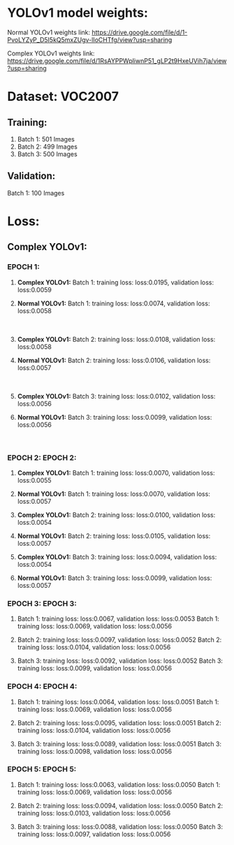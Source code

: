 # YOLOv1 model weights:

Normal YOLOv1 weights link: https://drive.google.com/file/d/1-PvoLYZyP_D5I5kQ5mxZUgv-lIoCHTfg/view?usp=sharing

Complex YOLOv1 weights link: https://drive.google.com/file/d/1RsAYPPWpliwnP51_gLP2t9HxeUVih7ja/view?usp=sharing


# Dataset: VOC2007

## Training:
1. Batch 1: 501 Images
2. Batch 2: 499 Images
3. Batch 3: 500 Images

## Validation:
Batch 1: 100 Images

# Loss:

## Complex YOLOv1:                                                                    

### EPOCH 1:                                                          

1. **Complex YOLOv1:** Batch 1: training loss: loss:0.0195, validation loss: loss:0.0059
2. **Normal YOLOv1:** Batch 1: training loss: loss:0.0074, validation loss: loss:0.0058 <br> <br> <br> 



1. **Complex YOLOv1:** Batch 2: training loss: loss:0.0108, validation loss: loss:0.0058
2. **Normal YOLOv1:** Batch 2: training loss: loss:0.0106, validation loss: loss:0.0057 <br> <br> <br>

1. **Complex YOLOv1:** Batch 3: training loss: loss:0.0102, validation loss: loss:0.0056
2. **Normal YOLOv1:** Batch 3: training loss: loss:0.0099, validation loss: loss:0.0056 <br> <br> <br>
   

### EPOCH 2:                                                                          EPOCH 2:

1. **Complex YOLOv1:** Batch 1: training loss: loss:0.0070, validation loss: loss:0.0055
2. **Normal YOLOv1:** Batch 1: training loss: loss:0.0070, validation loss: loss:0.0057

1. **Complex YOLOv1:** Batch 2: training loss: loss:0.0100, validation loss: loss:0.0054
2. **Normal YOLOv1:** Batch 2: training loss: loss:0.0105, validation loss: loss:0.0057

1. **Complex YOLOv1:** Batch 3: training loss: loss:0.0094, validation loss: loss:0.0054
2. **Normal YOLOv1:** Batch 3: training loss: loss:0.0099, validation loss: loss:0.0057
   

### EPOCH 3:                                                                          EPOCH 3:

1. Batch 1: training loss: loss:0.0067, validation loss: loss:0.0053                  Batch 1: training loss: loss:0.0069, validation loss: loss:0.0056

2. Batch 2: training loss: loss:0.0097, validation loss: loss:0.0052                  Batch 2: training loss: loss:0.0104, validation loss: loss:0.0056

3. Batch 3: training loss: loss:0.0092, validation loss: loss:0.0052                  Batch 3: training loss: loss:0.0099, validation loss: loss:0.0056
   

### EPOCH 4:                                                                          EPOCH 4:

1. Batch 1: training loss: loss:0.0064, validation loss: loss:0.0051                  Batch 1: training loss: loss:0.0069, validation loss: loss:0.0056

2. Batch 2: training loss: loss:0.0095, validation loss: loss:0.0051                  Batch 2: training loss: loss:0.0104, validation loss: loss:0.0056

3. Batch 3: training loss: loss:0.0089, validation loss: loss:0.0051                  Batch 3: training loss: loss:0.0098, validation loss: loss:0.0056

   
### EPOCH 5:                                                                          EPOCH 5:

1. Batch 1: training loss: loss:0.0063, validation loss: loss:0.0050                  Batch 1: training loss: loss:0.0069, validation loss: loss:0.0056

2. Batch 2: training loss: loss:0.0094, validation loss: loss:0.0050                  Batch 2: training loss: loss:0.0103, validation loss: loss:0.0056

3. Batch 3: training loss: loss:0.0088, validation loss: loss:0.0050                  Batch 3: training loss: loss:0.0097, validation loss: loss:0.0056
